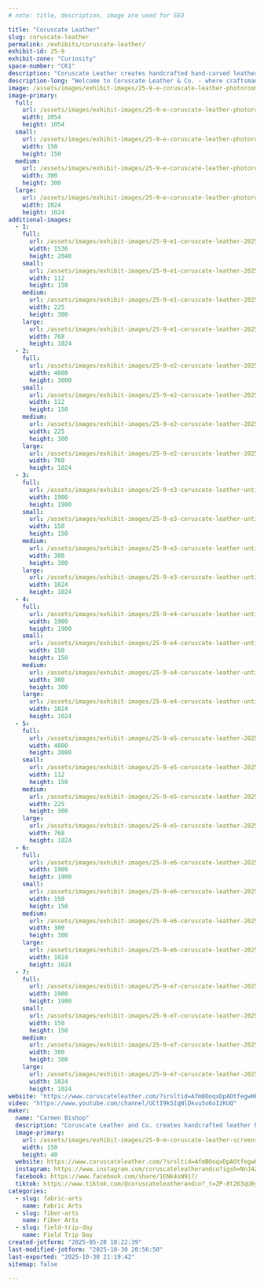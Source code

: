 ```yaml
---
# note: title, description, image are used for SEO

title: "Coruscate Leather"
slug: coruscate-leather
permalink: /exhibits/coruscate-leather/
exhibit-id: 25-9
exhibit-zone: "Curiosity"
space-number: "CK1"
description: "Coruscate Leather creates handcrafted hand-carved leather handbags and accessories."
description-long: "Welcome to Coruscate Leather & Co. - where craftsmanship and creativity collide in a world of nature, magic, and story. We handcraft unique leather goods for everyday wear and epic adventures alike. From carved butterfly barrettes and hand-painted earrings to custom handbags, hair-on-hide accessories, and detailed cosplay and LARP pieces, our work is made to bring your character, or your spirit, to life. Whether you’re stepping into a Renaissance fair, a fantasy realm, or just want something one-of-a-kind for your day-to-day, our designs carry the soul of slow fashion and the spirit of storytelling. Inspired by wild places, handmade with heart, and always a little magical."
image: /assets/images/exhibit-images/25-9-e-coruscate-leather-photoroom-20250524-182830-300x300.png
image-primary: 
  full:
    url: /assets/images/exhibit-images/25-9-e-coruscate-leather-photoroom-20250524-182830-full.png
    width: 1054
    height: 1054
  small:
    url: /assets/images/exhibit-images/25-9-e-coruscate-leather-photoroom-20250524-182830-150x150.png
    width: 150
    height: 150
  medium:
    url: /assets/images/exhibit-images/25-9-e-coruscate-leather-photoroom-20250524-182830-300x300.png
    width: 300
    height: 300
  large:
    url: /assets/images/exhibit-images/25-9-e-coruscate-leather-photoroom-20250524-182830-1024x1024.png
    width: 1024
    height: 1024
additional-images: 
  - 1:
    full:
      url: /assets/images/exhibit-images/25-9-e1-coruscate-leather-20250511-135108-0003-full.png
      width: 1536
      height: 2048
    small:
      url: /assets/images/exhibit-images/25-9-e1-coruscate-leather-20250511-135108-0003-112x150.png
      width: 112
      height: 150
    medium:
      url: /assets/images/exhibit-images/25-9-e1-coruscate-leather-20250511-135108-0003-225x300.png
      width: 225
      height: 300
    large:
      url: /assets/images/exhibit-images/25-9-e1-coruscate-leather-20250511-135108-0003-768x1024.png
      width: 768
      height: 1024
  - 2:
    full:
      url: /assets/images/exhibit-images/25-9-e2-coruscate-leather-20250425-175401-full.jpg
      width: 4000
      height: 3000
    small:
      url: /assets/images/exhibit-images/25-9-e2-coruscate-leather-20250425-175401-112x150.jpg
      width: 112
      height: 150
    medium:
      url: /assets/images/exhibit-images/25-9-e2-coruscate-leather-20250425-175401-225x300.jpg
      width: 225
      height: 300
    large:
      url: /assets/images/exhibit-images/25-9-e2-coruscate-leather-20250425-175401-768x1024.jpg
      width: 768
      height: 1024
  - 3:
    full:
      url: /assets/images/exhibit-images/25-9-e3-coruscate-leather-untitled-design-20250411-085954-0000-full.png
      width: 1900
      height: 1900
    small:
      url: /assets/images/exhibit-images/25-9-e3-coruscate-leather-untitled-design-20250411-085954-0000-150x150.png
      width: 150
      height: 150
    medium:
      url: /assets/images/exhibit-images/25-9-e3-coruscate-leather-untitled-design-20250411-085954-0000-300x300.png
      width: 300
      height: 300
    large:
      url: /assets/images/exhibit-images/25-9-e3-coruscate-leather-untitled-design-20250411-085954-0000-1024x1024.png
      width: 1024
      height: 1024
  - 4:
    full:
      url: /assets/images/exhibit-images/25-9-e4-coruscate-leather-untitled-design-20250411-085641-0000-full.png
      width: 1900
      height: 1900
    small:
      url: /assets/images/exhibit-images/25-9-e4-coruscate-leather-untitled-design-20250411-085641-0000-150x150.png
      width: 150
      height: 150
    medium:
      url: /assets/images/exhibit-images/25-9-e4-coruscate-leather-untitled-design-20250411-085641-0000-300x300.png
      width: 300
      height: 300
    large:
      url: /assets/images/exhibit-images/25-9-e4-coruscate-leather-untitled-design-20250411-085641-0000-1024x1024.png
      width: 1024
      height: 1024
  - 5:
    full:
      url: /assets/images/exhibit-images/25-9-e5-coruscate-leather-20250412-101149-full.jpg
      width: 4000
      height: 3000
    small:
      url: /assets/images/exhibit-images/25-9-e5-coruscate-leather-20250412-101149-112x150.jpg
      width: 112
      height: 150
    medium:
      url: /assets/images/exhibit-images/25-9-e5-coruscate-leather-20250412-101149-225x300.jpg
      width: 225
      height: 300
    large:
      url: /assets/images/exhibit-images/25-9-e5-coruscate-leather-20250412-101149-768x1024.jpg
      width: 768
      height: 1024
  - 6:
    full:
      url: /assets/images/exhibit-images/25-9-e6-coruscate-leather-20250411-085847-0000-full.png
      width: 1900
      height: 1900
    small:
      url: /assets/images/exhibit-images/25-9-e6-coruscate-leather-20250411-085847-0000-150x150.png
      width: 150
      height: 150
    medium:
      url: /assets/images/exhibit-images/25-9-e6-coruscate-leather-20250411-085847-0000-300x300.png
      width: 300
      height: 300
    large:
      url: /assets/images/exhibit-images/25-9-e6-coruscate-leather-20250411-085847-0000-1024x1024.png
      width: 1024
      height: 1024
  - 7:
    full:
      url: /assets/images/exhibit-images/25-9-e7-coruscate-leather-20250411-091123-0000-full.png
      width: 1900
      height: 1900
    small:
      url: /assets/images/exhibit-images/25-9-e7-coruscate-leather-20250411-091123-0000-150x150.png
      width: 150
      height: 150
    medium:
      url: /assets/images/exhibit-images/25-9-e7-coruscate-leather-20250411-091123-0000-300x300.png
      width: 300
      height: 300
    large:
      url: /assets/images/exhibit-images/25-9-e7-coruscate-leather-20250411-091123-0000-1024x1024.png
      width: 1024
      height: 1024
website: "https://www.coruscateleather.com/?srsltid=AfmBOoqxDpAOtfegwHPTw7mq61AxMqAKvTC3cY53o_euyN5Vpo5tMW5T"
video: "https://www.youtube.com/channel/UCtI9k5IqNlDkvu5o6oI2KUQ"
maker: 
  name: "Carmen Bishop"
  description: "Coruscate Leather and Co. creates handcrafted leather handbags and hand-carved leather accessories."
  image-primary:
    url: /assets/images/exhibit-images/25-9-m-coruscate-leather-screenshot-20250527-142429-photos-300x80.jpg
    width: 150
    height: 40
  website: https://www.coruscateleather.com/?srsltid=AfmBOoqxDpAOtfegwHPTw7mq61AxMqAKvTC3cY53o_euyN5Vpo5tMW5T
  instagram: https://www.instagram.com/coruscateleatherandco?igsh=NnJ4ZHM0eWVkdGky
  facebook: https://www.facebook.com/share/1ENk4sN917/
  tiktok: https://www.tiktok.com/@coruscateleatherandco?_t=ZP-8t263qU6yoY&_r=1
categories: 
  - slug: fabric-arts
    name: Fabric Arts
  - slug: fiber-arts
    name: Fiber Arts
  - slug: field-trip-day
    name: Field Trip Day
created-jotform: "2025-05-28 18:22:39"
last-modified-jotform: "2025-10-30 20:56:50"
last-exported: "2025-10-30 21:19:42"
sitemap: false

---
```

